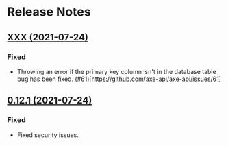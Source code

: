 # Release Notes

## [XXX (2021-07-24)](https://github.com/axe-api/axe-api/compare/0.12.0...0.12.1)

### Fixed

- Throwing an error if the primary key column isn't in the database table bug has been fixed. (#61)[https://github.com/axe-api/axe-api/issues/61]

## [0.12.1 (2021-07-24)](https://github.com/axe-api/axe-api/compare/0.12.0...0.12.1)

### Fixed

- Fixed security issues.
